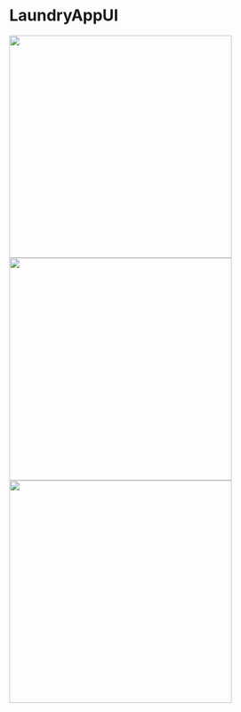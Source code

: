 # LaundryAppUI

<img align="left" src="https://user-images.githubusercontent.com/49603163/58759800-7c8b7100-854d-11e9-9982-c7a63a13b7a1.png" width=400>
<img align="left" src="https://user-images.githubusercontent.com/49603163/58759801-7d240780-854d-11e9-8220-d350392dcffa.png" width=400>
<img align="left" src="https://user-images.githubusercontent.com/49603163/58759802-7d240780-854d-11e9-905a-0bb624224ffe.png" width=400>
